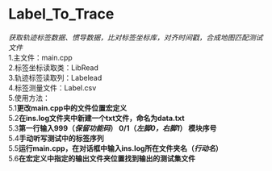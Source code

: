 # **Label_To_Trace**  
*获取轨迹标签数据、惯导数据，比对标签坐标库，对齐时间戳，合成地图匹配测试文件*  
1.主文件：main.cpp  
2.标签坐标读取类：LibRead  
3.轨迹标签读取列：Labelead  
4.标签测量文件：Label.csv  
5.使用方法：  
  5.1**更改main.cpp中的文件位置宏定义**  
  5.2**在ins.log文件夹中新建一个txt文件，命名为data.txt**  
  5.3**第一行输入999（*保留功能码*） 0/1（*左脚0，右脚1*） 模块序号**  
  5.4**手动听写测试中的标签序列**  
  5.5**运行main.cpp，在对话框中输入ins.log所在文件夹名（*行动名*）**  
  5.6**在宏定义中指定的输出文件夹位置找到输出的测试集文件**  
